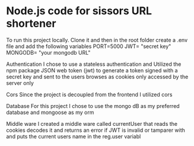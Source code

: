 # Node.js code for sissors URL shortener

To run this project locally. Clone it and then in the root folder create a .env file and add the following variables
PORT=5000
JWT= "secret key"
MONGODB= "your mongodb URL"

Authentication
I chose to use a stateless authentication and 
Utilized the npm package JSON web token (jwt) to generate a token signed with a secret key and sent to the users browses as cookies only accessed by the server only


Cors
Since the project is decoupled from the frontend I utilized cors 

Database
For this project I chose to use the mongo dB as my preferred database and mongoose as my orm

Middle ware 
I  created a middle ware called currentUser that reads the cookies decodes it and returns an error if JWT is invalid or tamparer with and puts the current users name in the reg.user variabl

